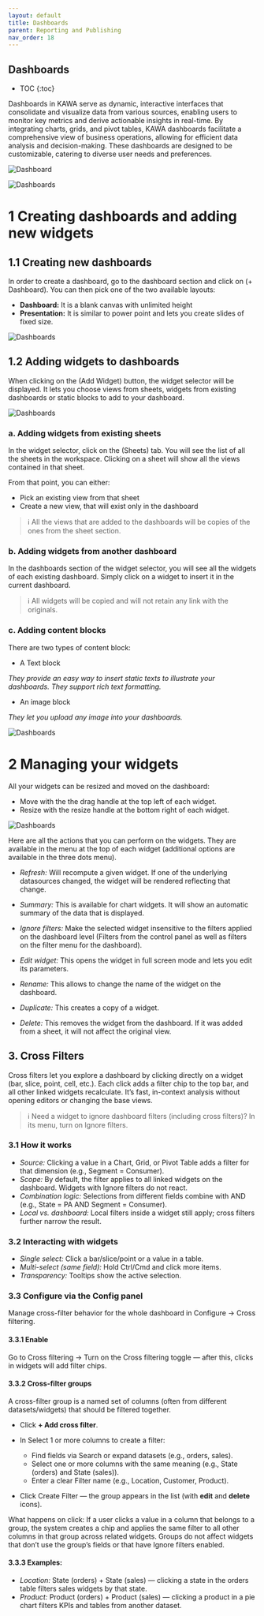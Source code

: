 ```yaml
---
layout: default
title: Dashboards
parent: Reporting and Publishing
nav_order: 18
---
```


Dashboards
---

* TOC
{:toc}

Dashboards in KAWA serve as dynamic, interactive interfaces that consolidate and visualize data from various sources, enabling users to monitor key metrics and derive actionable insights in real-time. By integrating charts, grids, and pivot tables, KAWA dashboards facilitate a comprehensive view of business operations, allowing for efficient data analysis and decision-making. These dashboards are designed to be customizable, catering to diverse user needs and preferences.


![Dashboard](./readme-assets/dashboard1.png)

![Dashboards](./readme-assets/dashboard2.png)


# 1 Creating dashboards and adding new widgets

## 1.1 Creating new dashboards

In order to create a dashboard, go to the dashboard section and click on (+ Dashboard). 
You can then pick one of the two available layouts:

- __Dashboard:__ It is a blank canvas with unlimited height
- __Presentation:__ It is similar to power point and lets you create slides of fixed size.


![Dashboards](./readme-assets/dashboard3.png)


## 1.2 Adding widgets to dashboards

When clicking on the (Add Widget) button, the widget selector will be displayed. It lets you choose views from sheets, widgets from existing dashboards or static blocks to add to your dashboard.

![Dashboards](./readme-assets/dashboard4.png)


### a. Adding widgets from existing sheets

In the widget selector, click on the (Sheets) tab. You will see the list of all the sheets in the workspace. Clicking on a sheet will show all the views contained in that sheet.

From that point, you can either:

- Pick an existing view from that sheet
- Create a new view, that will exist only in the dashboard

> ℹ️ All the views that are added to the dashboards will be copies of the ones from the sheet section.


### b. Adding widgets from another dashboard

In the dashboards section of the widget selector, you will see all the widgets of each existing dashboard. Simply click on a widget to insert it in the current dashboard.


> ℹ️ All widgets will be copied and will not retain any link with the originals.

### c. Adding content blocks

There are two types of content block:

- A Text block

_They provide an easy way to insert static texts to illustrate your dashboards. They support rich text formatting._


- An image block

_They let you upload any image into your dashboards._

![Dashboards](./readme-assets/dashboard5.png)


# 2 Managing your widgets

All your widgets can be resized and moved on the dashboard:

- Move with the the drag handle at the top left of each widget.
- Resize with the resize handle at the bottom right of each widget.

![Dashboards](./readme-assets/dashboard6.png)


Here are all the actions that you can perform on the widgets. They are available in the menu at the top of each widget (additional options are available in the three dots menu).

- _Refresh:_ Will recompute a given widget. If one of the underlying datasources changed, the widget will be rendered reflecting that change.

- _Summary:_ This is available for chart widgets. It will show an automatic summary of the data that is displayed. 

- _Ignore filters:_ Make the selected widget insensitive to the filters applied on the dashboard level (Filters from the control panel as well as filters on the filter menu for the dashboard).

- _Edit widget:_ This opens the widget in full screen mode and lets you edit its parameters.

- _Rename:_ This allows to change the name of the widget on the dashboard. 

- _Duplicate:_ This creates a copy of a widget.

- _Delete:_ This removes the widget from the dashboard. If it was added from a sheet, it will not affect the original view.

## 3. Cross Filters

Cross filters let you explore a dashboard by clicking directly on a widget (bar, slice, point, cell, etc.). Each click adds a filter chip to the top bar, and all other linked widgets recalculate. It’s fast, in-context analysis without opening editors or changing the base views.

> ℹ️ Need a widget to ignore dashboard filters (including cross filters)? In its menu, turn on Ignore filters.

### 3.1 How it works

- _Source:_ Clicking a value in a Chart, Grid, or Pivot Table adds a filter for that dimension (e.g., Segment = Consumer).
- _Scope:_ By default, the filter applies to all linked widgets on the dashboard. Widgets with Ignore filters do not react.
- _Combination logic:_ Selections from different fields combine with AND (e.g., State = PA AND Segment = Consumer).
- _Local vs. dashboard:_ Local filters inside a widget still apply; cross filters further narrow the result.

### 3.2 Interacting with widgets

- _Single select:_ Click a bar/slice/point or a value in a table.
- _Multi-select (same field):_ Hold Ctrl/Cmd and click more items.
- _Transparency:_ Tooltips show the active selection.

### 3.3 Configure via the Config panel

Manage cross-filter behavior for the whole dashboard in Configure → Cross filtering.

#### 3.3.1 Enable

Go to Cross filtering -> Turn on the Cross filtering toggle — after this, clicks in widgets will add filter chips.

#### 3.3.2 Cross-filter groups

A cross-filter group is a named set of columns (often from different datasets/widgets) that should be filtered together.

- Click **+ Add cross filter**.
- In Select 1 or more columns to create a filter:

  - Find fields via Search or expand datasets (e.g., orders, sales).
  - Select one or more columns with the same meaning (e.g., State (orders) and State (sales)).
  - Enter a clear Filter name (e.g., Location, Customer, Product).

- Click Create Filter — the group appears in the list (with **edit** and **delete** icons).

What happens on click: If a user clicks a value in a column that belongs to a group, the system creates a chip and applies the same filter to all other columns in that group across related widgets. Groups do not affect widgets that don’t use the group’s fields or that have Ignore filters enabled.

#### 3.3.3 Examples:

- _Location:_ State (orders) + State (sales) — clicking a state in the orders table filters sales widgets by that state.
- _Product:_ Product (orders) + Product (sales) — clicking a product in a pie chart filters KPIs and tables from another dataset.